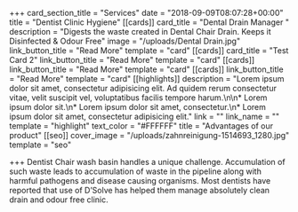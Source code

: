 +++
card_section_title = "Services"
date = "2018-09-09T08:07:28+00:00"
title = "Dentist Clinic Hygiene"
[[cards]]
card_title = "Dental Drain Manager "
description = "Digests the waste created in Dental Chair Drain. Keeps it Disinfected & Odour Free"
image = "/uploads/Dental Drain.jpg"
link_button_title = "Read More"
template = "card"
[[cards]]
card_title = "Test Card 2"
link_button_title = "Read More"
template = "card"
[[cards]]
link_button_title = "Read More"
template = "card"
[[cards]]
link_button_title = "Read More"
template = "card"
[[highlights]]
description = "Lorem ipsum dolor sit amet, consectetur adipisicing elit. Ad quidem rerum consectetur vitae, velit suscipit vel, voluptatibus facilis tempore harum.\n\n* Lorem ipsum dolor sit.\n* Lorem ipsum dolor sit amet, consectetur.\n* Lorem ipsum dolor sit amet, consectetur adipisicing elit."
link = ""
link_name = ""
template = "highlight"
text_color = "#FFFFFF"
title = "Advantages of our product"
[[seo]]
cover_image = "/uploads/zahnreinigung-1514693_1280.jpg"
template = "seo"

+++
Dentist Chair wash basin handles a unique challenge. Accumulation of such waste leads to accumulation of waste in the pipeline along with harmful pathogens and disease causing organisms. Most dentists have reported that use of D’Solve has helped them manage absolutely clean drain and odour free clinic.